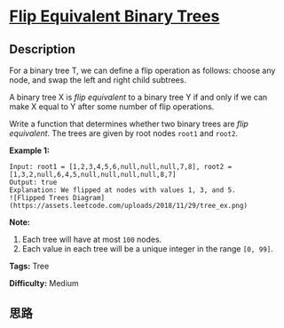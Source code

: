 # [Flip Equivalent Binary Trees][title]

## Description

For a binary tree T, we can define a flip operation as follows: choose any
node, and swap the left and right child subtrees.

A binary tree X is _flip equivalent_ to a binary tree Y if and only if we can
make X equal to Y after some number of flip operations.

Write a function that determines whether two binary trees are _flip
equivalent_.   The trees are given by root nodes `root1` and `root2`.



**Example 1:**
            Input: root1 = [1,2,3,4,5,6,null,null,null,7,8], root2 = [1,3,2,null,6,4,5,null,null,null,null,8,7]    Output: true    Explanation: We flipped at nodes with values 1, 3, and 5.    ![Flipped Trees Diagram](https://assets.leetcode.com/uploads/2018/11/29/tree_ex.png)    



**Note:**

  1. Each tree will have at most `100` nodes.
  2. Each value in each tree will be a unique integer in the range `[0, 99]`.




**Tags:** Tree

**Difficulty:** Medium

## 思路

[title]: https://leetcode.com/problems/flip-equivalent-binary-trees
